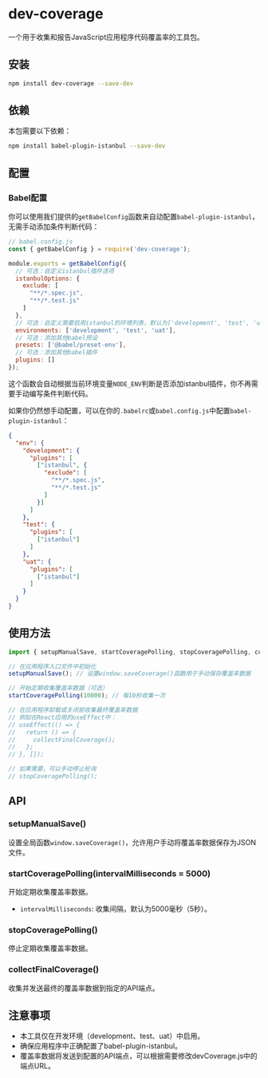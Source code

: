# dev-coverage

一个用于收集和报告JavaScript应用程序代码覆盖率的工具包。

## 安装

```bash
npm install dev-coverage --save-dev
```

## 依赖

本包需要以下依赖：

```bash
npm install babel-plugin-istanbul --save-dev
```

## 配置

### Babel配置

你可以使用我们提供的`getBabelConfig`函数来自动配置`babel-plugin-istanbul`，无需手动添加条件判断代码：

```javascript
// babel.config.js
const { getBabelConfig } = require('dev-coverage');

module.exports = getBabelConfig({
  // 可选：自定义istanbul插件选项
  istanbulOptions: {
    exclude: [
      "**/*.spec.js",
      "**/*.test.js"
    ]
  },
  // 可选：自定义需要启用istanbul的环境列表，默认为['development', 'test', 'uat']
  environments: ['development', 'test', 'uat'],
  // 可选：添加其他babel预设
  presets: ['@babel/preset-env'],
  // 可选：添加其他babel插件
  plugins: []
});
```

这个函数会自动根据当前环境变量`NODE_ENV`判断是否添加istanbul插件，你不再需要手动编写条件判断代码。

如果你仍然想手动配置，可以在你的`.babelrc`或`babel.config.js`中配置`babel-plugin-istanbul`：

```json
{
  "env": {
    "development": {
      "plugins": [
        ["istanbul", {
          "exclude": [
            "**/*.spec.js",
            "**/*.test.js"
          ]
        }]
      ]
    },
    "test": {
      "plugins": [
        ["istanbul"]
      ]
    },
    "uat": {
      "plugins": [
        ["istanbul"]
      ]
    }
  }
}
```

## 使用方法

```javascript
import { setupManualSave, startCoveragePolling, stopCoveragePolling, collectFinalCoverage } from 'dev-coverage';

// 在应用程序入口文件中初始化
setupManualSave(); // 设置window.saveCoverage()函数用于手动保存覆盖率数据

// 开始定期收集覆盖率数据（可选）
startCoveragePolling(10000); // 每10秒收集一次

// 在应用程序卸载或关闭前收集最终覆盖率数据
// 例如在React应用的useEffect中：
// useEffect(() => {
//   return () => {
//     collectFinalCoverage();
//   };
// }, []);

// 如果需要，可以手动停止轮询
// stopCoveragePolling();
```

## API

### setupManualSave()

设置全局函数`window.saveCoverage()`，允许用户手动将覆盖率数据保存为JSON文件。

### startCoveragePolling(intervalMilliseconds = 5000)

开始定期收集覆盖率数据。

- `intervalMilliseconds`: 收集间隔，默认为5000毫秒（5秒）。

### stopCoveragePolling()

停止定期收集覆盖率数据。

### collectFinalCoverage()

收集并发送最终的覆盖率数据到指定的API端点。

## 注意事项

- 本工具仅在开发环境（development、test、uat）中启用。
- 确保应用程序中正确配置了babel-plugin-istanbul。
- 覆盖率数据将发送到配置的API端点，可以根据需要修改devCoverage.js中的端点URL。